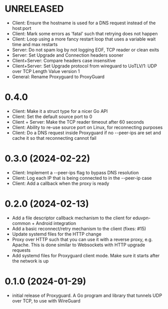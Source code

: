 # UNRELEASED

- Client: Ensure the hostname is used for a DNS request instead of the host:port
- Client: Mark some errors as 'fatal' such that retrying does not happen
- Client: Loop using a more fancy restart loop that uses a variable wait time and max restarts
- Server: Do not spam log by not logging EOF, TCP reader or clean exits
- Server: Set Upgrade and Connection headers sooner
- Client+Server: Compare headers case insensitive
- Client+Server: Set Upgrade protocol from wireguard to UoTLV/1: UDP over TCP Length Value version 1
- General: Rename Proxyguard to ProxyGuard

# 0.4.0

- Client: Make it a struct type for a nicer Go API
- Client: Set the default source port to 0
- Client + Server: Make the TCP reader timeout after 60 seconds
- Client: Ability to re-use source port on Linux, for reconnecting purposes
- Client: Do a DNS request inside Proxyguard if no --peer-ips are set and cache it so that reconnecting cannot fail

# 0.3.0 (2024-02-22)

- Client: Implement a --peer-ips flag to bypass DNS resolution
- Client: Log each IP that is being connected to in the --peer-ip case
- Client: Add a callback when the proxy is ready

# 0.2.0 (2024-02-13)

- Add a file descriptor callback mechanism to the client for eduvpn-common + Android integration
- Add a basic reconnect/retry mechanism to the client (fixes: #15)
- Update systemd files for the HTTP change
- Proxy over HTTP such that you can use it with a reverse proxy, e.g. Apache. This is done similar to Websockets with HTTP upgrade requests
- Add systemd files for Proxyguard client mode. Make sure it starts after the network is up

# 0.1.0 (2024-01-29)

- initial release of Proxyguard. A Go program and library that tunnels UDP over TCP, to use with WireGuard
